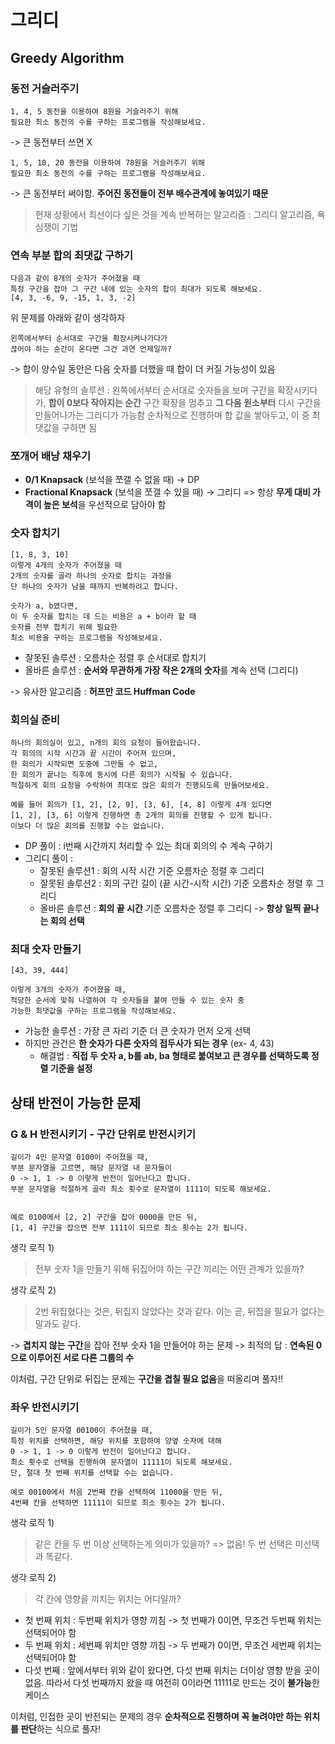 # 그리디

## Greedy Algorithm

### 동전 거슬러주기

```
1, 4, 5 동전을 이용하여 8원을 거슬러주기 위해
필요한 최소 동전의 수를 구하는 프로그램을 작성해보세요.
```

-> 큰 동전부터 쓰면 X

```
1, 5, 10, 20 동전을 이용하여 78원을 거슬러주기 위해
필요한 최소 동전의 수를 구하는 프로그램을 작성해보세요.
```

-> 큰 동전부터 써야함.
**주어진 동전들이 전부 배수관계에 놓여있기 때문**

> 현재 상황에서 최선이다 싶은 것을 계속 반복하는 알고리즘 : 그리디 알고리즘, 욕심쟁이 기법

### 연속 부분 합의 최댓값 구하기

```
다음과 같이 8개의 숫자가 주어졌을 때
특정 구간을 잡아 그 구간 내에 있는 숫자의 합이 최대가 되도록 해보세요.
[4, 3, -6, 9, -15, 1, 3, -2]
```

위 문제를 아래와 같이 생각하자

```
왼쪽에서부터 순서대로 구간을 확장시켜나가다가
끊어야 하는 순간이 온다면 그건 과연 언제일까?
```

-> 합이 양수일 동안은 다음 숫자를 더했을 때 합이 더 커질 가능성이 있음

> 해당 유형의 솔루션 :
> 왼쪽에서부터 순서대로 숫자들을 보며 구간을 확장시키다가, **합이 0보다 작아지는 순간** 구간 확장을 멈추고 **그 다음 원소부터** 다시 구간을 만들어나가는 그리디가 가능함
> 순차적으로 진행하며 합 값을 쌓아두고, 이 중 최댓값을 구하면 됨

### 쪼개어 배낭 채우기

- **0/1 Knapsack** (보석을 쪼갤 수 없을 때) -> DP
- **Fractional Knapsack** (보석을 쪼갤 수 있을 때) -> 그리디
  => 항상 **무게 대비 가격이 높은 보석**을 우선적으로 담아야 함

### 숫자 합치기

```
[1, 8, 3, 10]
이렇게 4개의 숫자가 주어졌을 때
2개의 숫자를 골라 하나의 숫자로 합치는 과정을
단 하나의 숫자가 남을 때까지 반복하려고 합니다.

숫자가 a, b였다면,
이 두 숫자를 합치는 데 드는 비용은 a + b이라 할 때
숫자를 전부 합치기 위해 필요한
최소 비용을 구하는 프로그램을 작성해보세요.
```

- 잘못된 솔루션 : 오름차순 정렬 후 순서대로 합치기
- 올바른 솔루션 : **순서와 무관하게 가장 작은 2개의 숫자**를 계속 선택 (그리디)

-> 유사한 알고리즘 : **허프만 코드 Huffman Code**

### 회의실 준비

```
하나의 회의실이 있고, n개의 회의 요청이 들어왔습니다.
각 회의의 시작 시간과 끝 시간이 주어져 있으며,
한 회의가 시작되면 도중에 그만둘 수 없고,
한 회의가 끝나는 직후에 동시에 다른 회의가 시작될 수 있습니다.
적절하게 회의 요청을 수락하여 최대로 많은 회의가 진행되도록 만들어보세요.

예를 들어 회의가 [1, 2], [2, 9], [3, 6], [4, 8] 이렇게 4개 있다면
[1, 2], [3, 6] 이렇게 진행하면 총 2개의 회의를 진행할 수 있게 됩니다.
이보다 더 많은 회의를 진행할 수는 없습니다.
```

- DP 풀이 : i번째 시간까지 처리할 수 있는 최대 회의의 수 계속 구하기
- 그리디 풀이 :
  - 잘못된 솔루션1 : 회의 시작 시간 기준 오름차순 정렬 후 그리디
  - 잘못된 솔루션2 : 회의 구간 길이 (끝 시간-시작 시간) 기준 오름차순 정렬 후 그리디
  - 올바른 솔루션 : **회의 끝 시간** 기준 오름차순 정렬 후 그리디
    -> **항상 일찍 끝나는 회의 선택**

### 최대 숫자 만들기

```
[43, 39, 444]

이렇게 3개의 숫자가 주어졌을 때,
적당한 순서에 맞춰 나열하여 각 숫자들을 붙여 만들 수 있는 숫자 중
가능한 최댓값을 구하는 프로그램을 작성해보세요.
```

- 가능한 솔루션 : 가장 큰 자리 기준 더 큰 숫자가 먼저 오게 선택
- 하지만 관건은 **한 숫자가 다른 숫자의 접두사가 되는 경우** (ex- 4, 43)
  - 해결법 : **직접 두 숫자 a, b를 ab, ba 형태로 붙여보고 큰 경우를 선택하도록 정렬 기준을 설정**

## 상태 반전이 가능한 문제

### G & H 반전시키기 - 구간 단위로 반전시키기

```
길이가 4인 문자열 0100이 주어졌을 때,
부분 문자열을 고르면, 해당 문자열 내 문자들이
0 -> 1, 1 -> 0 이렇게 반전이 일어난다고 합니다.
부분 문자열을 적절하게 골라 최소 횟수로 문자열이 1111이 되도록 해보세요.


예로 0100에서 [2, 2] 구간을 잡아 0000을 만든 뒤,
[1, 4] 구간을 잡으면 전부 1111이 되므로 최소 횟수는 2가 됩니다.
```

생각 로직 1)

> 전부 숫자 1을 만들기 위해 뒤집어야 하는 구간 끼리는 어떤 관계가 있을까?

생각 로직 2)

> 2번 뒤집혔다는 것은, 뒤집지 않았다는 것과 같다.
> 이는 곧, 뒤집을 필요가 없다는 말과도 같다.

-> **겹치지 않는 구간**을 잡아 전부 숫자 1을 만들어야 하는 문제
-> 최적의 답 : **연속된 0으로 이루어진 서로 다른 그룹의 수**

이처럼, 구간 단위로 뒤집는 문제는 **구간을 겹칠 필요 없음**을 떠올리며 풀자!!

### 좌우 반전시키기

```
길이가 5인 문자열 00100이 주어졌을 때,
특정 위치를 선택하면, 해당 위치를 포함하여 양옆 숫자에 대해
0 -> 1, 1 -> 0 이렇게 반전이 일어난다고 합니다.
최소 횟수로 선택을 진행하여 문자열이 11111이 되도록 해보세요.
단, 절대 첫 번째 위치를 선택할 수는 없습니다.

예로 00100에서 처음 2번째 칸을 선택하여 11000을 만든 뒤,
4번째 칸을 선택하면 11111이 되므로 최소 횟수는 2가 됩니다.
```

생각 로직 1)

> 같은 칸을 두 번 이상 선택하는게 의미가 있을까?
> => 없음! 두 번 선택은 미선택과 똑같다.

생각 로직 2)

> 각 칸에 영향을 끼치는 위치는 어디일까?

- 첫 번째 위치 : 두번째 위치가 영향 끼침
  -> 첫 번째가 0이면, 무조건 두번째 위치는 선택되어야 함
- 두 번째 위치 : 세번째 위치만 영향 끼침
  -> 두 번째가 0이면, 무조건 세번째 위치는 선택되어야 함
- 다섯 번째 : 앞에서부터 위와 같이 왔다면, 다섯 번째 위치는 더이상 영향 받을 곳이 없음. 따라서 다섯 번째까지 왔을 때 여전히 0이라면 11111로 만드는 것이 **불가능**한 케이스

이처럼, 인접한 곳이 반전되는 문제의 경우 **순차적으로 진행하며 꼭 눌려야만 하는 위치를 판단**하는 식으로 풀자!
